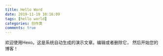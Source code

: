 ```yaml
---
title: Hello Word
date: 2019-11-19 10:16:09
tags: [hello world]
categories: 创作类
comments: true
---
```


欢迎使用Hexo。这是系统自动生成的演示文章。编辑或者删除它，  然后开始您的博客！

